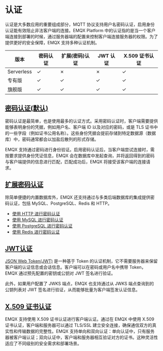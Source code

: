 # 认证

认证是大多数应用的重要组成部分，MQTT 协议支持用户名密码认证，启用身份认证能有效阻止非法客户端的连接。EMQX Platform 中的认证指的是当一个客户端连接到部署的时候，通过服务器端的配置来控制客户端连接服务器的权限。为了提供更好的安全保障，EMQX 支持多种认证机制。

| **版本**        | **密码认证** | **扩展(密码)认证** | **JWT 认证** | **X.509 证书认证** |
| --------------- | -------------------- | ------------------------------ | ------------------------ | --------------------------------- |
| Serverless |  ✓   | ✗         | ✗       |     ✓           |
| 专有版 | ✓     |  ✓    | ✓       |    ✓   |
| 旗舰版 | ✓ | ✓ | ✓ | ✓ |


## [密码认证(默认)](./default_auth.md)

密码认证是最简单，也是使用最多的认证方式。采用密码认证时，客户端需要提供能够表明身份的凭据，例如用户名、客户端 ID 以及对应的密码，或是 TLS 证书中的一些字段（例如证书公用名称）。这些身份凭据会提前存储到特定数据源（数据库）中，密码通常都会以加盐后散列的形式存储。

EMQX 支持通过密码进行身份验证。启用密码认证后，当客户端尝试连接时，需按要求提供身份凭证信息，EMQX 会在数据库中发起查询，并将返回得到的密码与客户端提供的信息进行匹配，匹配成功后，EMQX 将接受该客户端的连接请求。

## [扩展密码认证](./custom_auth.md)
除简单便捷的内置数据库外，EMQX 还支持通过与多类后端数据库的集成提供密码认证，包括 MySQL、PostgreSQL、Redis 和 HTTP。

- [使用 HTTP 进行密码认证](./http_auth.md)
- [使用 MySQL 进行密码认证](./mysql_auth.md)
- [使用 PostgreSQL 进行密码认证](./pgsql_auth.md)
- [使用 Redis 进行密码认证](./redis_auth.md)

## [JWT认证](./jwt_auth.md)
[JSON Web Token(JWT)](https://jwt.io/) 是一种基于 Token 的认证机制，它不需要服务器来保留客户端的认证信息或会话信息。客户端可以在密码或用户名中携带 Token，EMQX 通过预先配置的密钥或公钥对 JWT 签名进行验证。

此外，如果用户配置了 JWKS 端点，EMQX 也支持通过从 JWKS 端点查询到的公钥列表对 JWT 签名进行验证，从而能够批量为客户端签发认证信息。

## [X.509 证书认证](./tls_ssl.md)
EMQX 支持使用 X.509 证书认证进行客户端认证。通过在 EMQX 中使用 X.509 证书认证，客户端和服务器可以通过 TLS/SSL 建立安全连接，确保通信双方的真实性和传输数据的完整性。EMQX 支持单向和双向认证：单向认证中，只有服务器被客户端认证；双向认证中，客户端和服务器相互验证对方的证书。这种灵活性适应了不同级别的安全需求和部署场景。